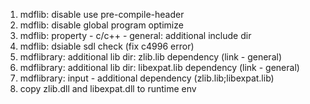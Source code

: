 1. mdflib: disable use pre-compile-header
2. mdflib: disable global program optimize
3. mdflib: property - c/c++ - general: additional include dir
4. mdflib: dsiable sdl check (fix c4996 error)
5. mdflibrary: additional lib dir: zlib.lib dependency (link - general)
6. mdflibrary: additional lib dir: libexpat.lib dependency (link - general)
7. mdflibrary: input - additional dependency (zlib.lib;libexpat.lib)
8. copy zlib.dll and libexpat.dll to runtime env